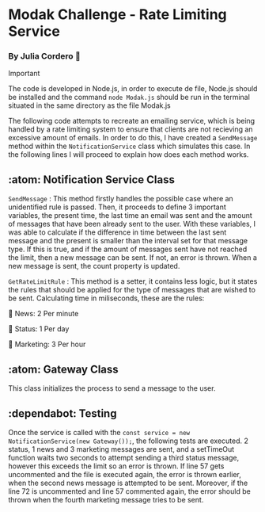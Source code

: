 # Modak Challenge - Rate Limiting Service
### By Julia Cordero :hugs:

> [!IMPORTANT]
> The code is developed in Node.js, in order to execute de file, Node.js should be installed and the command `node Modak.js` should be run in the terminal situated in the same directory as the file Modak.js

The following code attempts to recreate an emailing service, which is being handled by a rate limiting system to ensure that clients are not recieving an excessive amount of emails. In order to do this, I have created a `SendMessage` method within the `NotificationService` class which simulates this case. In the following lines I will proceed to explain how does each method works. 

## :atom: Notification Service Class 
`SendMessage` : This method firstly handles the possible case where an unidentified rule is passed. Then, it proceeds to define 3 important variables, the present time, the last time an email was sent and the amount of messages that have been already sent to the user. With these variables, I was able to calculate if the difference in time between the last sent message and the present is smaller than the interval set for that message type. If this is true, and if the amount of messages sent have not reached the limit, then a new message can be sent. If not, an error is thrown. When a new message is sent, the count property is updated. 

`GetRateLimitRule` : This method is a setter, it contains less logic, but it states the rules that should be applied for the type of messages that are wished to be sent. Calculating time in miliseconds, these are the rules:

:triangular_flag_on_post: News: 2 Per minute

:triangular_flag_on_post: Status: 1 Per day

:triangular_flag_on_post: Marketing: 3 Per hour

## :atom: Gateway Class 
This class initializes the process to send a message to the user. 

## :dependabot: Testing 
Once the service is called with the `const service = new NotificationService(new Gateway());`, the following tests are executed. 2 status, 1 news and 3 marketing messages are sent, and a setTimeOut function waits two seconds to attempt sending a third status message, however this exceeds the limit so an error is thrown. If line 57 gets uncommented and the file is executed again, the error is thrown earlier, when the second news message is attempted to be sent. Moreover, if the line 72 is uncommented and line 57 commented again, the error should be thrown when the fourth marketing message tries to be sent. 
